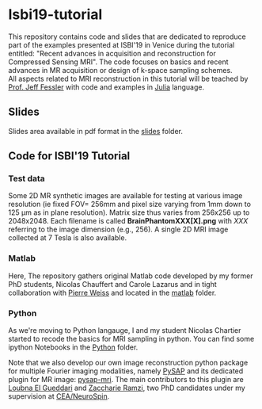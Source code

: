 # Isbi19-tutorial

This repository contains code and slides that are dedicated to reproduce part of the examples presented at ISBI'19 in Venice during the tutorial entitled: "Recent advances in acquisition and reconstruction for Compressed Sensing MRI". The code focuses on basics and recent advances in MR acquisition or design of k-space sampling schemes.  
All aspects related to MRI reconstruction in this tutorial will be teached by [Prof. Jeff Fessler](https://github.com/JeffFessler/MIRT.jl) with code and examples in [Julia](https://julialang.org/) language.

## Slides

Slides area available in pdf format in the [slides](https://github.com/philouc/isbi19-tutorial/tree/master/slides) folder. 

## Code for ISBI'19 Tutorial

### Test data

Some 2D MR synthetic images are available for testing at various image resolution (ie fixed FOV= 256mm and pixel size varying from 1mm down to 125 µm as in plane resolution). Matrix size thus varies from 256x256 up to 2048x2048. Each filename is called **BrainPhantomXXX[X].png** with _XXX_ referring to the image dimension (e.g., 256). A single 2D MRI image collected at 7 Tesla is also available.  

### Matlab

Here, The repository gathers original Matlab code developed by my former PhD students, Nicolas Chauffert and Carole Lazarus and in tight collaboration with [Pierre Weiss](https://www.math.univ-toulouse.fr/~weiss/) and located in the [matlab](https://github.com/philouc/isbi19-tutorial/tree/master/matlab) folder.

### Python

As we're moving to Python langauge, I and my student Nicolas Chartier started to recode the basics for MRI sampling in python. You can find some ipython Notebooks in the [Python](https://github.com/philouc/isbi19-tutorial/tree/master/python) folder.

Note that we also develop our own image reconstruction python package for multiple Fourier imaging modalities, namely [PySAP](https://github.com/CEA-COSMIC/pysap) and its dedicated plugin for MR image: [pysap-mri](https://github.com/CEA-COSMIC/pysap-mri). The main contributors to this plugin are [Loubna El Gueddari](https://www.linkedin.com/in/loubna-el-gueddari-428a64108/) and [Zaccharie Ramzi](https://www.linkedin.com/in/zaccharie-ramzi-043476a5/?originalSubdomain=fr), two PhD candidates under my supervision at [CEA/NeuroSpin](http://joliot.cea.fr/drf/joliot/en/Pages/research_entities/NeuroSpin.aspx).


